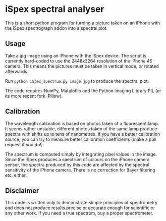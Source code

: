 
# iSpex spectral analyser

This is a short python program for turning a picture taken on an iPhone with
the iSpex spectrograph addon into a spectral plot.

## Usage

Take a jpg image using an iPhone with the iSpex device. The script is currently
hard-coded to use the 2448x3264 resolution of the iPhone 4S camera. This means
the pictures must be taken in vertical mode, or rotated afterwards.

Run `python iSpex_spectrum.py image.jpg` to produce the spectral plot.

The code requires NumPy, Matplotlib and the Python Imaging Library PIL (or its
more recent fork, Pillow).

## Calibration

The wavelength calibration is based on photos taken of a fluorescent lamp. It
seems rather unstable, different photos taken of the same lamp produce spectra
with shifts up to tens of nanometres. If you have a better calibration source,
you can try to measure better calibration coefficients (make a pull request if
you do!).

The spectrum is computed simply by integrating pixel values in the image. Since
the iSpex produces a spectrum of colours on the iPhone camera sensor, the
spectra produced by this code are affected by the spectral sensitivity of the
iPhone camera. There is no correction for Bayer filtering etc. either.


## Disclaimer

This code is written only to demonstrate simple principles of spectrometry and
does not produce results precise or accurate enough for scientific or any other
work. If you need a true spectrum, buy a proper spectrometer.
